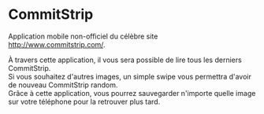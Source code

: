 # CommitStrip

Application mobile non-officiel du célèbre site <a>http://www.commitstrip.com/</a>. <br>

À travers cette application, il vous sera possible de lire tous les derniers CommitStrip. <br>
Si vous souhaitez d'autres images, un simple swipe vous permettra d'avoir de nouveau CommitStrip random. <br>
Grâce à cette application, vous pourrez sauvegarder n'importe quelle image sur votre téléphone pour la retrouver plus tard. <br>

